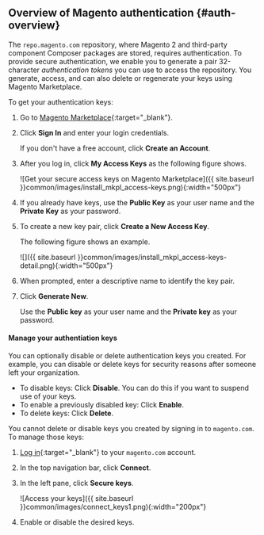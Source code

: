 <div markdown="1">

## Overview of Magento authentication {#auth-overview}
The `repo.magento.com` repository, where Magento 2 and third-party component Composer packages are stored, requires authentication. To provide secure authentication, we enable you to generate a pair 32-character *authentication tokens* you can use to access the repository. You generate, access, and can also delete or regenerate your keys using Magento Marketplace.

To get your authentication keys:

1.	Go to [Magento Marketplace](https://marketplace.magento.com){:target="_blank"}.
2.	Click **Sign In** and enter your login credentials.

	If you don't have a free account, click **Create an Account**.

2.	After you log in, click **My Access Keys** as the following figure shows.

	![Get your secure access keys on Magento Marketplace]({{ site.baseurl }}common/images/install_mkpl_access-keys.png){:width="500px"}
3.	If you already have keys, use the **Public Key** as your user name and the **Private Key** as your password.
3.	To create a new key pair, click **Create a New Access Key**.

	The following figure shows an example.

	![]({{ site.baseurl }}common/images/install_mkpl_access-keys-detail.png){:width="500px"}
4.	When prompted, enter a descriptive name to identify the key pair.
5.	Click **Generate New**.

	Use the **Public key** as your user name and the **Private key** as your password.

#### Manage your authentiation keys
You can optionally disable or delete authentication keys you created. For example, you can disable or delete keys for security reasons after someone left your organization.

*	To disable keys: Click **Disable**. You can do this if you want to suspend use of your keys.
*	To enable a previously disabled key: Click **Enable**.
*	To delete keys: Click **Delete**.

You cannot delete or disable keys you created by signing in to `magento.com`. To manage those keys:

1.	[Log in](https://www.magentocommerce.com/products/customer/account/login){:target="_blank"} to your `magento.com` account.
2.	In the top navigation bar, click **Connect**.
3.	In the left pane, click **Secure keys**.

	![Access your keys]({{ site.baseurl }}common/images/connect_keys1.png){:width="200px"}
4.	Enable or disable the desired keys.

